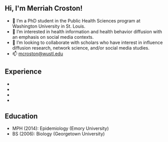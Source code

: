 ## Hi, I'm Merriah Croston!

- 🌱 I’m a PhD student in the Public Health Sciences program at Washington University in St. Louis. 
- 👀 I’m interested in health information and health behavior diffusion with an emphasis on social media contexts.
- 💞️ I’m looking to collaborate with scholars who have interest in influence diffusion research, network science, and/or social media studies.
- 📫 mcroston@wustl.edu

## Experience

-
-
-
-

## Education

- MPH (2014): Epidemiology (Emory University)
- BS (2006): Biology (Georgetown University)

<!---
mcroston/mcroston is a ✨ special ✨ repository because its `README.md` (this file) appears on your GitHub profile.
You can click the Preview link to take a look at your changes.
--->
